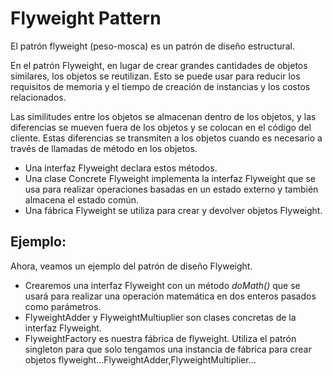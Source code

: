 Flyweight Pattern
==================

El patrón flyweight (peso-mosca) es un patrón de diseño estructural. 

En el patrón Flyweight, en lugar de crear grandes cantidades de objetos similares, los objetos se reutilizan. Esto se puede usar para reducir los requisitos de memoria y el tiempo de creación de instancias y los costos relacionados.

Las similitudes entre los objetos se almacenan dentro de los objetos, y las diferencias se mueven fuera de los objetos y se colocan en el código del cliente. Estas diferencias se transmiten a los objetos cuando es necesario a través de llamadas de método en los objetos.
 - Una interfaz Flyweight declara estos métodos. 
 - Una clase Concrete Flyweight implementa la interfaz Flyweight que se usa para realizar operaciones basadas en un estado externo y también almacena el estado común.
 - Una fábrica Flyweight se utiliza para crear y devolver objetos Flyweight.


Ejemplo:
---------
Ahora, veamos un ejemplo del patrón de diseño Flyweight. 

- Crearemos una interfaz Flyweight con un método *doMath()* que se usará para realizar una operación matemática en dos enteros pasados ​​como parámetros.
 - FlyweightAdder y FlyweightMultiuplier son clases concretas de la interfaz Flyweight.
 - FlyweightFactory es nuestra fábrica de flyweight. Utiliza el patrón singleton para que solo tengamos una instancia de fábrica para crear objetos flyweight...FlyweightAdder,FlyweightMultiplier... 

 
 
 
 